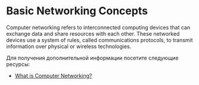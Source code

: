 # Basic Networking Concepts

Computer networking refers to interconnected computing devices that can exchange data and share resources with each other. These networked devices use a system of rules, called communications protocols, to transmit information over physical or wireless technologies.

Для получения дополнительной информации посетите следующие ресурсы:

- [What is Computer Networking?](https://aws.amazon.com/what-is/computer-networking/)
